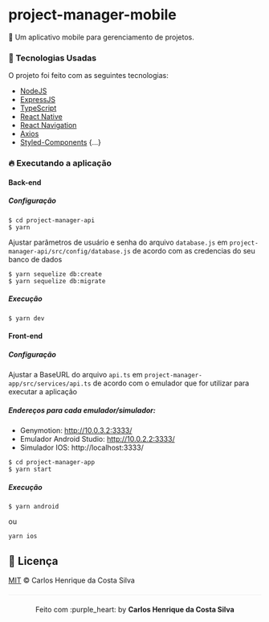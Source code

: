 # project-manager-mobile
:memo: Um aplicativo mobile para gerenciamento de projetos.

### :rocket: Tecnologias Usadas

O projeto foi feito com as seguintes tecnologias:

- [NodeJS](https://nodejs.org/en/)
- [ExpressJS](https://expressjs.com/pt-br/)
- [TypeScript](https://www.typescriptlang.org/)
- [React Native](https://reactnative.dev/)
- [React Navigation](https://reactnavigation.org/)
- [Axios](https://github.com/axios/axios)
- [Styled-Components](https://styled-components.com/)
{...}

### :fire: Executando a aplicação

#### Back-end
##### Configuração
```
$ cd project-manager-api
$ yarn
```
Ajustar parâmetros de usuário e senha do arquivo `database.js` em `project-manager-api/src/config/database.js` de acordo com as credencias do seu banco de dados
```
$ yarn sequelize db:create
$ yarn sequelize db:migrate
```
##### Execução
```
$ yarn dev
```

#### Front-end
##### Configuração

Ajustar a BaseURL do arquivo `api.ts` em `project-manager-app/src/services/api.ts` de acordo com o emulador que for utilizar para executar a aplicação

##### Endereços para cada emulador/simulador:
* Genymotion:              http://10.0.3.2:3333/
* Emulador Android Studio: http://10.0.2.2:3333/
* Simulador IOS:           http://localhost:3333/


```
$ cd project-manager-app
$ yarn start
```
##### Execução
```
$ yarn android
```
ou
```
yarn ios
```

## :page_facing_up: Licença 

[MIT](/LICENSE) &copy; Carlos Henrique da Costa Silva

<p align="center" style="margin-top: 20px; border-top: 1px solid #eee; padding-top: 20px;">Feito com :purple_heart: by <strong> Carlos Henrique da Costa Silva </strong> </p>
